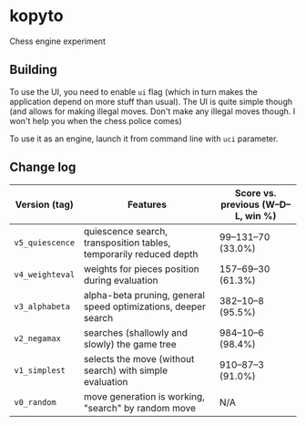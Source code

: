 # kopyto

Chess engine experiment

## Building

To use the UI, you need to enable `ui` flag (which in turn makes the application depend on more stuff than
usual). The UI is quite simple though (and allows for making illegal moves. Don't make any illegal moves
though. I won't help you when the chess police comes)

To use it as an engine, launch it from command line with `uci` parameter.

## Change log

| Version (tag)          | Features                                                               | Score vs. previous (W–D–L, win %) |
| ---------------------- | ---------------------------------------------------------------------- | --------------------------------- |
| `v5_quiescence`        | quiescence search, transposition tables, temporarily reduced depth     | 99–131–70 (33.0%)                 |
| `v4_weighteval`        | weights for pieces position during evaluation                          | 157–69–30 (61.3%)                 |
| `v3_alphabeta`         | alpha-beta pruning, general speed optimizations, deeper search         | 382–10–8 (95.5%)                  |
| `v2_negamax`           | searches (shallowly and slowly) the game tree                          | 984–10–6 (98.4%)                  |
| `v1_simplest`          | selects the move (without search) with simple evaluation               | 910–87–3 (91.0%)                  |
| `v0_random`            | move generation is working, "search" by random move                    | N/A                               |
